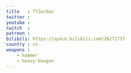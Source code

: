 ```yaml
---
title   : TYJordan
twitter :
youtube :
twitch  :
patreon :
bilibili: https://space.bilibili.com/26271737
country : cn
weapons :
    - hammer
    - heavy-bowgun
---
```

